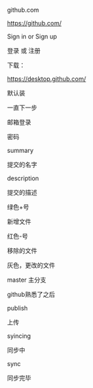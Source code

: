 github.com

https://github.com/



Sign in or Sign up

登录 或 注册





下载：

https://desktop.github.com/



默认装

一直下一步



邮箱登录

密码



summary

提交的名字

description

提交的描述



绿色+号

新增文件



红色-号

移除的文件



灰色，更改的文件





master 主分支



github熟悉了之后







publish

上传



syincing

同步中



sync

同步完毕